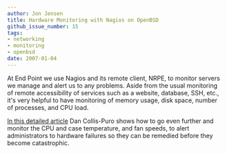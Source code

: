 ```yaml
---
author: Jon Jensen
title: Hardware Monitoring with Nagios on OpenBSD
github_issue_number: 15
tags:
- networking
- monitoring
- openbsd
date: 2007-01-04
---
```


At End Point we use Nagios and its remote client, NRPE, to monitor servers we manage and alert us to any problems. Aside from the usual monitoring of remote accessibility of services such as a website, database, SSH, etc., it's very helpful to have monitoring of memory usage, disk space, number of processes, and CPU load.

[In this detailed article](http://www.kookdujour.com/blog/details/21) Dan Collis-Puro shows how to go even further and monitor the CPU and case temperature, and fan speeds, to alert administrators to hardware failures so they can be remedied before they become catastrophic.
